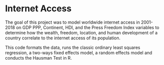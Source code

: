 # Internet Access
The goal of this project was to model worldwide internet access in 2001-2018 on GDP PPP, Continent, HDI, and the Press Freedom Index variables to determine how 
the wealth, freedom, location, and human development of a country correlate to the internet access of its population. 

This code formats the data, runs the classic ordinary least squares regression, a two-ways fixed effects model, 
a random effects model and conducts the Hausman Test in R.
